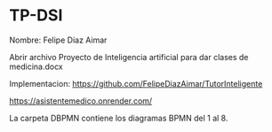 # TP-DSI
Nombre: Felipe Diaz Aimar

Abrir archivo Proyecto de Inteligencia artificial para dar clases de medicina.docx

Implementacion: 
https://github.com/FelipeDiazAimar/TutorInteligente
 
https://asistentemedico.onrender.com/

La carpeta DBPMN contiene los diagramas BPMN del 1 al 8.
